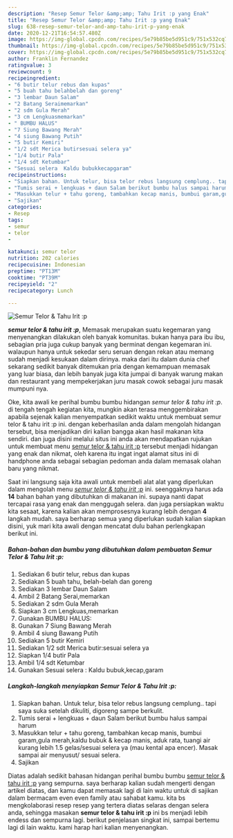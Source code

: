 ```yaml
---
description: "Resep Semur Telor &amp;amp; Tahu Irit :p yang Enak"
title: "Resep Semur Telor &amp;amp; Tahu Irit :p yang Enak"
slug: 638-resep-semur-telor-and-amp-tahu-irit-p-yang-enak
date: 2020-12-21T16:54:57.480Z
image: https://img-global.cpcdn.com/recipes/5e79b85be5d951c9/751x532cq70/semur-telor-tahu-irit-p-foto-resep-utama.jpg
thumbnail: https://img-global.cpcdn.com/recipes/5e79b85be5d951c9/751x532cq70/semur-telor-tahu-irit-p-foto-resep-utama.jpg
cover: https://img-global.cpcdn.com/recipes/5e79b85be5d951c9/751x532cq70/semur-telor-tahu-irit-p-foto-resep-utama.jpg
author: Franklin Fernandez
ratingvalue: 3
reviewcount: 9
recipeingredient:
- "6 butir telur rebus dan kupas"
- "5 buah tahu belahbelah dan goreng"
- "3 lembar Daun Salam"
- "2 Batang Seraimemarkan"
- "2 sdm Gula Merah"
- "3 cm Lengkuasmemarkan"
- " BUMBU HALUS"
- "7 Siung Bawang Merah"
- "4 siung Bawang Putih"
- "5 butir Kemiri"
- "1/2 sdt Merica butirsesuai selera ya"
- "1/4 butir Pala"
- "1/4 sdt Ketumbar"
- "Sesuai selera  Kaldu bubukkecapgaram"
recipeinstructions:
- "Siapkan bahan. Untuk telur, bisa telor rebus langsung cemplung.. tapi saya suka setelah dikuliti, digoreng sampe berkulit."
- "Tumis serai + lengkuas + daun Salam berikut bumbu halus sampai harum"
- "Masukkan telur + tahu goreng, tambahkan kecap manis, bumbui garam,gula merah,kaldu bubuk &amp; kecap manis, aduk rata, tuangi air kurang lebih 1.5 gelas/sesuai selera ya (mau kental apa encer). Masak sampai air menyusut/ sesuai selera."
- "Sajikan"
categories:
- Resep
tags:
- semur
- telor
- 

katakunci: semur telor  
nutrition: 202 calories
recipecuisine: Indonesian
preptime: "PT13M"
cooktime: "PT39M"
recipeyield: "2"
recipecategory: Lunch

---
```



![Semur Telor &amp; Tahu Irit :p](https://img-global.cpcdn.com/recipes/5e79b85be5d951c9/751x532cq70/semur-telor-tahu-irit-p-foto-resep-utama.jpg)

<b><i>semur telor &amp; tahu irit :p</i></b>, Memasak merupakan suatu kegemaran yang menyenangkan dilakukan oleh banyak komunitas. bukan hanya para ibu ibu, sebagian pria juga cukup banyak yang berminat dengan kegemaran ini. walaupun hanya untuk sekedar seru seruan dengan rekan atau memang sudah menjadi kesukaan dalam dirinya. maka dari itu dalam dunia chef sekarang sedikit banyak ditemukan pria dengan kemampuan memasak yang luar biasa, dan lebih banyak juga kita jumpai di banyak warung makan dan restaurant yang mempekerjakan juru masak cowok sebagai juru masak mumpuni nya.

Oke, kita awali ke perihal bumbu bumbu hidangan <i>semur telor &amp; tahu irit :p</i>. di tengah tengah kegiatan kita, mungkin akan terasa menggembirakan apabila sejenak kalian menyempatkan sedikit waktu untuk membuat semur telor &amp; tahu irit :p ini. dengan keberhasilan anda dalam mengolah hidangan tersebut, bisa menjadikan diri kalian bangga akan hasil makanan kita sendiri. dan juga disini melalui situs ini anda akan mendapatkan rujukan untuk membuat menu <u>semur telor &amp; tahu irit :p</u> tersebut menjadi hidangan yang enak dan nikmat, oleh karena itu ingat ingat alamat situs ini di handphone anda sebagai sebagian pedoman anda dalam memasak olahan baru yang nikmat.




Saat ini langsung saja kita awali untuk membeli alat alat yang diperlukan dalam mengolah menu <u><i>semur telor &amp; tahu irit :p</i></u> ini. seenggaknya harus ada <b>14</b> bahan bahan yang dibutuhkan di makanan ini. supaya nanti dapat tercapai rasa yang enak dan menggugah selera. dan juga persiapkan waktu kita sesaat, karena kalian akan memprosesnya kurang lebih dengan <b>4</b> langkah mudah. saya berharap semua yang diperlukan sudah kalian siapkan disini, yuk mari kita awali dengan mencatat dulu bahan perlengkapan berikut ini.

<!--inarticleads1-->

##### Bahan-bahan dan bumbu yang dibutuhkan dalam pembuatan Semur Telor &amp; Tahu Irit :p:

1. Sediakan 6 butir telur, rebus dan kupas
1. Sediakan 5 buah tahu, belah-belah dan goreng
1. Sediakan 3 lembar Daun Salam
1. Ambil 2 Batang Serai,memarkan
1. Sediakan 2 sdm Gula Merah
1. Siapkan 3 cm Lengkuas,memarkan
1. Gunakan  BUMBU HALUS:
1. Gunakan 7 Siung Bawang Merah
1. Ambil 4 siung Bawang Putih
1. Sediakan 5 butir Kemiri
1. Sediakan 1/2 sdt Merica butir:sesuai selera ya
1. Siapkan 1/4 butir Pala
1. Ambil 1/4 sdt Ketumbar
1. Gunakan Sesuai selera : Kaldu bubuk,kecap,garam




<!--inarticleads2-->

##### Langkah-langkah menyiapkan Semur Telor &amp; Tahu Irit :p:

1. Siapkan bahan. Untuk telur, bisa telor rebus langsung cemplung.. tapi saya suka setelah dikuliti, digoreng sampe berkulit.
1. Tumis serai + lengkuas + daun Salam berikut bumbu halus sampai harum
1. Masukkan telur + tahu goreng, tambahkan kecap manis, bumbui garam,gula merah,kaldu bubuk &amp; kecap manis, aduk rata, tuangi air kurang lebih 1.5 gelas/sesuai selera ya (mau kental apa encer). Masak sampai air menyusut/ sesuai selera.
1. Sajikan




Diatas adalah sedikit bahasan hidangan perihal bumbu bumbu <u>semur telor &amp; tahu irit :p</u> yang sempurna. saya berharap kalian sudah mengerti dengan artikel diatas, dan kamu dapat memasak lagi di lain waktu untuk di sajikan dalam bermacam even even family atau sahabat kamu. kita bs mengkolaborasi resep resep yang tertera diatas selaras dengan selera anda, sehingga masakan <b>semur telor &amp; tahu irit :p</b> ini bs menjadi lebih endess dan sempurna lagi. berikut penjelasan singkat ini, sampai bertemu lagi di lain waktu. kami harap hari kalian menyenangkan.
